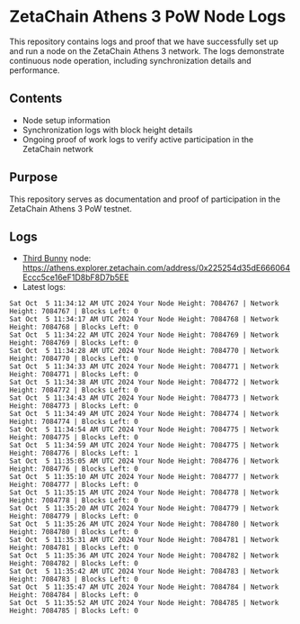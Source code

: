 # ZetaChain Athens 3 PoW Node Logs
This repository contains logs and proof that we have successfully set up and run a node on the ZetaChain Athens 3 network. The logs demonstrate continuous node operation, including synchronization details and performance.

## Contents
- Node setup information
- Synchronization logs with block height details
- Ongoing proof of work logs to verify active participation in the ZetaChain network

## Purpose
This repository serves as documentation and proof of participation in the ZetaChain Athens 3 PoW testnet.

## Logs

- [Third Bunny](https://thirdbunny.xyz/) node: https://athens.explorer.zetachain.com/address/0x225254d35dE666064Eccc5ce16eF1D8bF8D7b5EE
- Latest logs:
```
Sat Oct  5 11:34:12 AM UTC 2024 Your Node Height: 7084767 | Network Height: 7084767 | Blocks Left: 0
Sat Oct  5 11:34:17 AM UTC 2024 Your Node Height: 7084768 | Network Height: 7084768 | Blocks Left: 0
Sat Oct  5 11:34:22 AM UTC 2024 Your Node Height: 7084769 | Network Height: 7084769 | Blocks Left: 0
Sat Oct  5 11:34:28 AM UTC 2024 Your Node Height: 7084770 | Network Height: 7084770 | Blocks Left: 0
Sat Oct  5 11:34:33 AM UTC 2024 Your Node Height: 7084771 | Network Height: 7084771 | Blocks Left: 0
Sat Oct  5 11:34:38 AM UTC 2024 Your Node Height: 7084772 | Network Height: 7084772 | Blocks Left: 0
Sat Oct  5 11:34:43 AM UTC 2024 Your Node Height: 7084773 | Network Height: 7084773 | Blocks Left: 0
Sat Oct  5 11:34:49 AM UTC 2024 Your Node Height: 7084774 | Network Height: 7084774 | Blocks Left: 0
Sat Oct  5 11:34:54 AM UTC 2024 Your Node Height: 7084775 | Network Height: 7084775 | Blocks Left: 0
Sat Oct  5 11:34:59 AM UTC 2024 Your Node Height: 7084775 | Network Height: 7084776 | Blocks Left: 1
Sat Oct  5 11:35:05 AM UTC 2024 Your Node Height: 7084776 | Network Height: 7084776 | Blocks Left: 0
Sat Oct  5 11:35:10 AM UTC 2024 Your Node Height: 7084777 | Network Height: 7084777 | Blocks Left: 0
Sat Oct  5 11:35:15 AM UTC 2024 Your Node Height: 7084778 | Network Height: 7084778 | Blocks Left: 0
Sat Oct  5 11:35:20 AM UTC 2024 Your Node Height: 7084779 | Network Height: 7084779 | Blocks Left: 0
Sat Oct  5 11:35:26 AM UTC 2024 Your Node Height: 7084780 | Network Height: 7084780 | Blocks Left: 0
Sat Oct  5 11:35:31 AM UTC 2024 Your Node Height: 7084781 | Network Height: 7084781 | Blocks Left: 0
Sat Oct  5 11:35:36 AM UTC 2024 Your Node Height: 7084782 | Network Height: 7084782 | Blocks Left: 0
Sat Oct  5 11:35:42 AM UTC 2024 Your Node Height: 7084783 | Network Height: 7084783 | Blocks Left: 0
Sat Oct  5 11:35:47 AM UTC 2024 Your Node Height: 7084784 | Network Height: 7084784 | Blocks Left: 0
Sat Oct  5 11:35:52 AM UTC 2024 Your Node Height: 7084785 | Network Height: 7084785 | Blocks Left: 0
```
